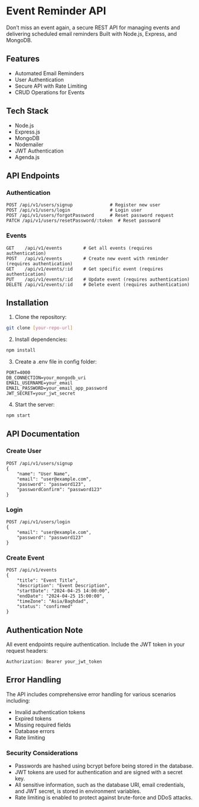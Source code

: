 # Event Reminder API

Don’t miss an event again, a secure REST API for managing events and delivering scheduled email reminders Built with Node.js, Express, and MongoDB.

## Features

- Automated Email Reminders
- User Authentication
- Secure API with Rate Limiting
- CRUD Operations for Events

## Tech Stack

- Node.js
- Express.js
- MongoDB
- Nodemailer
- JWT Authentication
- Agenda.js

## API Endpoints

### Authentication

```http
POST /api/v1/users/signup              # Register new user
POST /api/v1/users/login               # Login user
POST /api/v1/users/forgotPassword      # Reset password request
PATCH /api/v1/users/resetPassword/:token  # Reset password
```

### Events

```http
GET    /api/v1/events        # Get all events (requires authentication)
POST   /api/v1/events        # Create new event with reminder (requires authentication)
GET    /api/v1/events/:id    # Get specific event (requires authentication)
PUT    /api/v1/events/:id    # Update event (requires authentication)
DELETE /api/v1/events/:id    # Delete event (requires authentication)
```

## Installation

1. Clone the repository:

```bash
git clone [your-repo-url]
```

2. Install dependencies:

```bash
npm install
```

3. Create a .env file in config folder:

```env
PORT=4000
DB_CONNECTION=your_mongodb_uri
EMAIL_USERNAME=your_email
EMAIL_PASSWORD=your_email_app_password
JWT_SECRET=your_jwt_secret
```

4. Start the server:

```bash
npm start
```

## API Documentation

### Create User

```http
POST /api/v1/users/signup
{
    "name": "User Name",
    "email": "user@example.com",
    "password": "password123",
    "passwordConfirm": "password123"
}
```

### Login

```http
POST /api/v1/users/login
{
    "email": "user@example.com",
    "password": "password123"
}
```

### Create Event

```http
POST /api/v1/events
{
    "title": "Event Title",
    "description": "Event Description",
    "startDate": "2024-04-25 14:00:00",
    "endDate": "2024-04-25 15:00:00",
    "timeZone": "Asia/Baghdad",
    "status": "confirmed"
}
```

## Authentication Note

All event endpoints require authentication. Include the JWT token in your request headers:

```
Authorization: Bearer your_jwt_token
```

## Error Handling

The API includes comprehensive error handling for various scenarios including:
- Invalid authentication tokens
- Expired tokens
- Missing required fields
- Database errors
- Rate limiting

### Security Considerations

- Passwords are hashed using bcrypt before being stored in the database.
- JWT tokens are used for authentication and are signed with a secret key.
- All sensitive information, such as the database URI, email credentials, and JWT secret, is stored in environment variables.
- Rate limiting is enabled to protect against brute-force and DDoS attacks.
